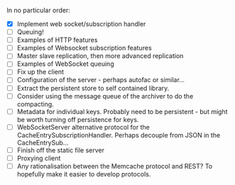 In no particular order:

- [x] Implement web socket/subscription handler
- [ ] Queuing!
- [ ] Examples of HTTP features
- [ ] Examples of Websocket subscription features
- [ ] Master slave replication, then more advanced replication
- [ ] Examples of WebSocket queuing
- [ ] Fix up the client
- [ ] Configuration of the server - perhaps autofac or similar...
- [ ] Extract the persistent store to self contained library.
- [ ] Consider using the message queue of the archiver to do the compacting.
- [ ] Metadata for individual keys. Probably need to be persistent - but might be worth turning off persistence for keys.
- [ ] WebSocketServer alternative protocol for the CacheEntrySubscriptionHandler. Perhaps decouple from JSON in the CacheEntrySub...
- [ ] Finish off the static file server
- [ ] Proxying client
- [ ] Any rationalisation between the Memcache protocol and REST? To hopefully make it easier to develop protocols.